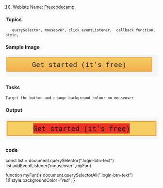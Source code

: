 10. Webiste Name: [Freecodecamp](https://www.freecodecamp.org/)

### Topics

       querySelector, mouseover, click eventListener,  callback function, style,

### Sample Image

![Sample One](./Pic18.png)

### Tasks

    Target the button and change background colour on mouseover

### Output

![Output](./Pic19.png)

### code


const list = document.querySelector(".login-btn-text")
 list.addEventListener('mouseover' ,myFun)


function myFun(){
document.querySelectorAll(".login-btn-text")[1].style.backgroundColor="red";
}